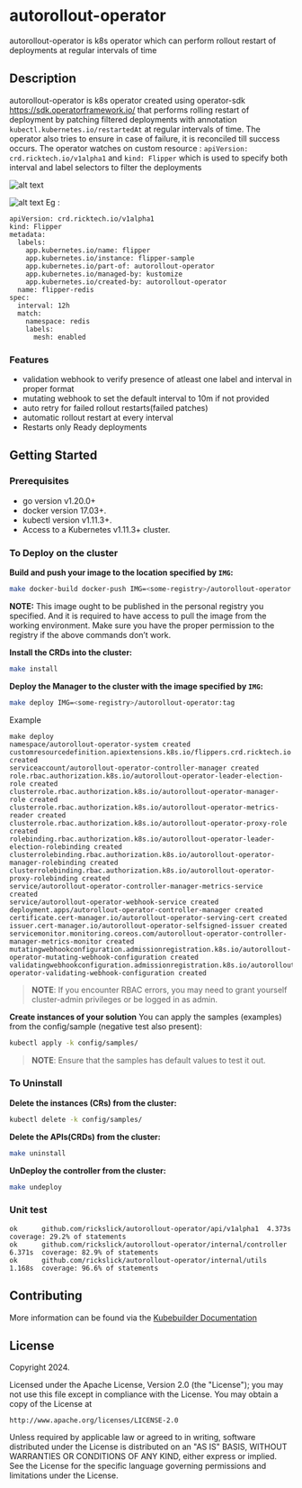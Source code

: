 # autorollout-operator
autorollout-operator is k8s operator which can perform rollout restart of deployments at regular intervals of time

## Description
autorollout-operator is k8s operator created using operator-sdk https://sdk.operatorframework.io/ that performs rolling restart of deployment by patching filtered deployments with annotation ```kubectl.kubernetes.io/restartedAt``` at regular intervals of time. The operator also tries to ensure in case of failure, it is reconciled till success occurs. The operator watches on custom resource : ```apiVersion: crd.ricktech.io/v1alpha1``` and ```kind: Flipper``` which is used to specify both interval and label selectors to filter the deployments 

![alt text](https://raw.githubusercontent.com/rickslick/autorollout-operator/main/docs/basicworkflow.jpeg)



![alt text](https://raw.githubusercontent.com/rickslick/autorollout-operator/main/docs/flow-autorollout.jpg)
Eg :

```
apiVersion: crd.ricktech.io/v1alpha1
kind: Flipper
metadata:
  labels:
    app.kubernetes.io/name: flipper
    app.kubernetes.io/instance: flipper-sample
    app.kubernetes.io/part-of: autorollout-operator
    app.kubernetes.io/managed-by: kustomize
    app.kubernetes.io/created-by: autorollout-operator
  name: flipper-redis
spec:
  interval: 12h
  match:
    namespace: redis
    labels:
      mesh: enabled
```
### Features

* validation webhook to verify presence of atleast one label and interval in proper format
* mutating webhook to set the default interval to 10m if not provided
* auto retry for failed rollout restarts(failed patches)
* automatic rollout restart at every interval
* Restarts only Ready deployments
  
## Getting Started

### Prerequisites
- go version v1.20.0+
- docker version 17.03+.
- kubectl version v1.11.3+.
- Access to a Kubernetes v1.11.3+ cluster.

### To Deploy on the cluster
**Build and push your image to the location specified by `IMG`:**

```sh
make docker-build docker-push IMG=<some-registry>/autorollout-operator:tag
```

**NOTE:** This image ought to be published in the personal registry you specified. 
And it is required to have access to pull the image from the working environment. 
Make sure you have the proper permission to the registry if the above commands don’t work.

**Install the CRDs into the cluster:**

```sh
make install
```

**Deploy the Manager to the cluster with the image specified by `IMG`:**

```sh
make deploy IMG=<some-registry>/autorollout-operator:tag
```

Example 
```
make deploy
namespace/autorollout-operator-system created
customresourcedefinition.apiextensions.k8s.io/flippers.crd.ricktech.io created
serviceaccount/autorollout-operator-controller-manager created
role.rbac.authorization.k8s.io/autorollout-operator-leader-election-role created
clusterrole.rbac.authorization.k8s.io/autorollout-operator-manager-role created
clusterrole.rbac.authorization.k8s.io/autorollout-operator-metrics-reader created
clusterrole.rbac.authorization.k8s.io/autorollout-operator-proxy-role created
rolebinding.rbac.authorization.k8s.io/autorollout-operator-leader-election-rolebinding created
clusterrolebinding.rbac.authorization.k8s.io/autorollout-operator-manager-rolebinding created
clusterrolebinding.rbac.authorization.k8s.io/autorollout-operator-proxy-rolebinding created
service/autorollout-operator-controller-manager-metrics-service created
service/autorollout-operator-webhook-service created
deployment.apps/autorollout-operator-controller-manager created
certificate.cert-manager.io/autorollout-operator-serving-cert created
issuer.cert-manager.io/autorollout-operator-selfsigned-issuer created
servicemonitor.monitoring.coreos.com/autorollout-operator-controller-manager-metrics-monitor created
mutatingwebhookconfiguration.admissionregistration.k8s.io/autorollout-operator-mutating-webhook-configuration created
validatingwebhookconfiguration.admissionregistration.k8s.io/autorollout-operator-validating-webhook-configuration created
```


> **NOTE**: If you encounter RBAC errors, you may need to grant yourself cluster-admin 
privileges or be logged in as admin.

**Create instances of your solution**
You can apply the samples (examples) from the config/sample (negative test also present):

```sh
kubectl apply -k config/samples/
```

>**NOTE**: Ensure that the samples has default values to test it out.

### To Uninstall
**Delete the instances (CRs) from the cluster:**

```sh
kubectl delete -k config/samples/
```

**Delete the APIs(CRDs) from the cluster:**

```sh
make uninstall
```

**UnDeploy the controller from the cluster:**

```sh
make undeploy
```


### Unit test

```
ok      github.com/rickslick/autorollout-operator/api/v1alpha1  4.373s  coverage: 29.2% of statements
ok      github.com/rickslick/autorollout-operator/internal/controller   6.371s  coverage: 82.9% of statements
ok      github.com/rickslick/autorollout-operator/internal/utils        1.168s  coverage: 96.6% of statements
```

## Contributing


More information can be found via the [Kubebuilder Documentation](https://book.kubebuilder.io/introduction.html)

## License

Copyright 2024.

Licensed under the Apache License, Version 2.0 (the "License");
you may not use this file except in compliance with the License.
You may obtain a copy of the License at

    http://www.apache.org/licenses/LICENSE-2.0

Unless required by applicable law or agreed to in writing, software
distributed under the License is distributed on an "AS IS" BASIS,
WITHOUT WARRANTIES OR CONDITIONS OF ANY KIND, either express or implied.
See the License for the specific language governing permissions and
limitations under the License.

